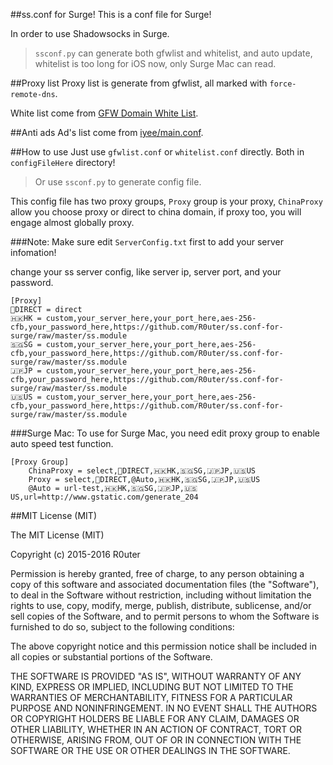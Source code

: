 ##ss.conf for Surge!
This is a conf file for Surge!

In order to use Shadowsocks in Surge.

> `ssconf.py` can generate both gfwlist and whitelist, 
and auto update, 
whitelist is too long for iOS now, only Surge Mac can read.

##Proxy list 
Proxy list is generate from gfwlist, all marked with `force-remote-dns`.

White list come from [GFW Domain White List](https://goo.gl/tBixve).

##Anti ads
Ad's list come from [iyee/main.conf](https://goo.gl/70DG6i).


##How to use
Just use `gfwlist.conf` or `whitelist.conf` directly. Both in `configFileHere` directory!

>Or use `ssconf.py` to generate config file.

This config file has two proxy groups, `Proxy` group is your proxy, `ChinaProxy` allow you choose proxy or direct to china domain, if proxy too, you will engage almost globally proxy.


###Note:
Make sure edit `ServerConfig.txt` first to add your server infomation!

change your ss server config, like server ip, server port, and your password.

    [Proxy]
    💊DIRECT = direct
    🇭🇰HK = custom,your_server_here,your_port_here,aes-256-cfb,your_password_here,https://github.com/R0uter/ss.conf-for-surge/raw/master/ss.module
    🇸🇬SG = custom,your_server_here,your_port_here,aes-256-cfb,your_password_here,https://github.com/R0uter/ss.conf-for-surge/raw/master/ss.module
    🇯🇵JP = custom,your_server_here,your_port_here,aes-256-cfb,your_password_here,https://github.com/R0uter/ss.conf-for-surge/raw/master/ss.module
    🇺🇸US = custom,your_server_here,your_port_here,aes-256-cfb,your_password_here,https://github.com/R0uter/ss.conf-for-surge/raw/master/ss.module
    
    
###Surge Mac:
To use for Surge Mac, you need edit proxy group to enable auto speed test function.

    [Proxy Group]
        ChinaProxy = select,💊DIRECT,🇭🇰HK,🇸🇬SG,🇯🇵JP,🇺🇸US
        Proxy = select,💊DIRECT,@Auto,🇭🇰HK,🇸🇬SG,🇯🇵JP,🇺🇸US
        @Auto = url-test,🇭🇰HK,🇸🇬SG,🇯🇵JP,🇺🇸US,url=http://www.gstatic.com/generate_204

##MIT License (MIT)

The MIT License (MIT)

Copyright (c) 2015-2016 R0uter

Permission is hereby granted, free of charge, to any person obtaining a copy
of this software and associated documentation files (the "Software"), to deal
in the Software without restriction, including without limitation the rights
to use, copy, modify, merge, publish, distribute, sublicense, and/or sell
copies of the Software, and to permit persons to whom the Software is
furnished to do so, subject to the following conditions:

The above copyright notice and this permission notice shall be included in all
copies or substantial portions of the Software.

THE SOFTWARE IS PROVIDED "AS IS", WITHOUT WARRANTY OF ANY KIND, EXPRESS OR
IMPLIED, INCLUDING BUT NOT LIMITED TO THE WARRANTIES OF MERCHANTABILITY,
FITNESS FOR A PARTICULAR PURPOSE AND NONINFRINGEMENT. IN NO EVENT SHALL THE
AUTHORS OR COPYRIGHT HOLDERS BE LIABLE FOR ANY CLAIM, DAMAGES OR OTHER
LIABILITY, WHETHER IN AN ACTION OF CONTRACT, TORT OR OTHERWISE, ARISING FROM,
OUT OF OR IN CONNECTION WITH THE SOFTWARE OR THE USE OR OTHER DEALINGS IN THE
SOFTWARE.

